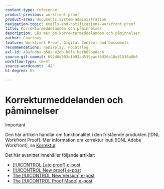 ```yaml
---
content-type: reference
product-previous: workfront-proof
product-area: documents;system-administration
navigation-topic: emails-and-notifications-workfront-proof
title: Korrekturmeddelanden och påminnelser
description: Läs mer om korrekturmeddelanden och påminnelser.
author: Courtney
feature: Workfront Proof, Digital Content and Documents
recommendations: noDisplay, noCatalog
exl-id: 48afedba-b58a-42db-b0fe-befb09ba8acb
source-git-commit: 692d0e903c1b92ad539eacf6d26e18e81530a8b0
workflow-type: tm+mt
source-wordcount: '42'
ht-degree: 0%

---
```


# Korrekturmeddelanden och påminnelser

>[!IMPORTANT]
>
>Den här artikeln handlar om funktionalitet i den fristående produkten [!DNL Workfront Proof]. Mer information om korrektur inuti [!DNL Adobe Workfront], se [Korrektur](../../../review-and-approve-work/proofing/proofing.md).

Det här avsnittet innehåller följande artiklar:

* [[!UICONTROL Late proof] e-post](../../../workfront-proof/wp-emailsntfctns/proof-notifications-and-reminders/late-proof-email.md)
* [[!UICONTROL New proof] e-post](../../../workfront-proof/wp-emailsntfctns/proof-notifications-and-reminders/new-proof-email.md)
* [The [!UICONTROL New Version] e-post](../../../workfront-proof/wp-emailsntfctns/proof-notifications-and-reminders/new-version-email.md)
* [The [!UICONTROL Proof Made] e-post](../../../workfront-proof/wp-emailsntfctns/proof-notifications-and-reminders/proof-made-email.md)
